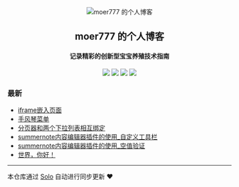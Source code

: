 <p align="center"><img alt="moer777 的个人博客" src="https://static.b3log.org/images/brand/solo-32.png"></p><h2 align="center">
moer777 的个人博客
</h2>

<h4 align="center">记录精彩的创新型宝宝养殖技术指南</h4>
<p align="center"><a title="moer777 的个人博客" target="_blank" href="https://github.com/moer777/solo-blog"><img src="https://img.shields.io/github/last-commit/moer777/solo-blog.svg?style=flat-square&color=FF9900"></a>
<a title="GitHub repo size in bytes" target="_blank" href="https://github.com/moer777/solo-blog"><img src="https://img.shields.io/github/repo-size/moer777/solo-blog.svg?style=flat-square"></a>
<a title="Solo Version" target="_blank" href="https://github.com/b3log/solo/releases"><img src="https://img.shields.io/badge/solo-3.6.5-f1e05a.svg?style=flat-square&color=blueviolet"></a>
<a title="Hits" target="_blank" href="https://github.com/b3log/hits"><img src="https://hits.b3log.org/moer777/solo-blog.svg"></a></p>

### 最新

* [iframe嵌入页面](http://moer.hackful.cn/articles/2019/11/04/1572833554231.html)
* [手风琴菜单](http://moer.hackful.cn/articles/2019/10/28/1572250112359.html)
* [分页器和两个下拉列表相互绑定](http://moer.hackful.cn/articles/2019/10/28/1572233477916.html)
* [summernote内容编辑器插件的使用_自定义工具栏](http://moer.hackful.cn/articles/2019/10/24/1571907029676.html)
* [summernote内容编辑器插件的使用_空值验证](http://moer.hackful.cn/articles/2019/10/24/1571903892177.html)
* [世界，你好！](http://moer.hackful.cn/hello-solo)



---

本仓库通过 [Solo](https://github.com/b3log/solo) 自动进行同步更新 ❤️ 